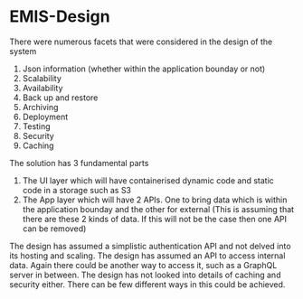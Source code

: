 # EMIS-Design

There were numerous facets that were considered in the design of the system

1. Json information (whether within the application bounday or not)
2. Scalability
3. Availability
4. Back up and restore
5. Archiving
6. Deployment
7. Testing
8. Security
9. Caching

The solution has 3 fundamental parts

1. The UI layer which will have containerised dynamic code and static code in a storage such as S3
2. The App layer which will have 2 APIs. One to bring data which is within the application bounday and the other for external (This is assuming that there are these 2 kinds of data. If this will not be the case then one API can be removed)

The design has assumed a simplistic authentication API and not delved into its hosting and scaling.
The design has assumed an API to access internal data. Again there could be another way to access it, such as a GraphQL server in between.
The design has not looked into details of caching and security either. There can be few different ways in this could be achieved.
